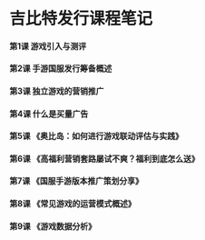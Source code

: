 # 吉比特发行课程笔记

#### 第1课 游戏引入与测评





#### 第2课 手游国服发行筹备概述

#### 第3课 独立游戏的营销推广

#### 第4课 什么是买量广告

#### 第5课 《奥比岛：如何进行游戏联动评估与实践》

#### 第6课 《高福利营销套路屡试不爽？福利到底怎么送》

#### 第7课 《国服手游版本推广策划分享》

#### 第8课 《常见游戏的运营模式概述》

#### 第9课 《游戏数据分析》